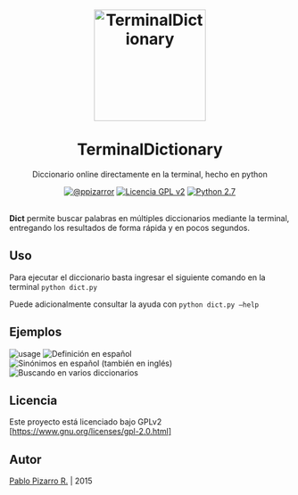 <h1 align="center">
  <img alt="TerminalDictionary" src="https://res.ppizarror.com/other/python.png" width="200px" height="200px" />
  <br /><br />
  TerminalDictionary</h1>
<p align="center">Diccionario online directamente en la terminal, hecho en python</p>
<div align="center"><a href="https://ppizarror.com"><img alt="@ppizarror" src="https://res.ppizarror.com/badges/autor.svg" /></a>
<a href="https://www.gnu.org/licenses/gpl-2.0.html/"><img alt="Licencia GPL v2" src="https://res.ppizarror.com/badges/licenciagpl2.svg" /></a>
<a href="https://www.python.org/downloads/"><img alt="Python 2.7" src="https://res.ppizarror.com/badges/python27.svg" /></a>
</div><br />

**Dict** permite buscar palabras en múltiples diccionarios mediante la terminal, entregando los resultados de forma rápida y en pocos segundos.

## Uso

Para ejecutar el diccionario basta ingresar el siguiente comando en la terminal ```python dict.py```

Puede adicionalmente consultar la ayuda con ```python dict.py —help```

## Ejemplos

![usage][image-1]
![Definición en español][image-2]
![Sinónimos en español (también en inglés)][image-3]
![Buscando en varios diccionarios][image-4]

## Licencia

Este proyecto está licenciado bajo GPLv2 [https://www.gnu.org/licenses/gpl-2.0.html]

[image-1]: https://res.ppizarror.com/images/dict/uso.png "Uso del script"
[image-2]: https://res.ppizarror.com/images/dict/espanol.png "Español"
[image-3]: https://res.ppizarror.com/images/dict/sinonimos.png "Sinónimos"
[image-4]: https://res.ppizarror.com/images/dict/extenso.png "Busqueda en varios diccionarios"


## Autor
<a href="https://ppizarror.com" title="ppizarror">Pablo Pizarro R.</a> | 2015
